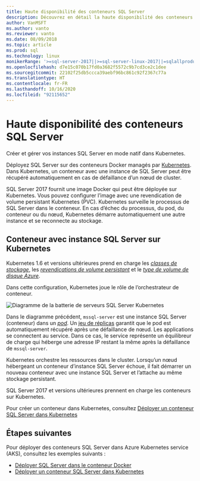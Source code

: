 ```yaml
---
title: Haute disponibilité des conteneurs SQL Server
description: Découvrez en détail la haute disponibilité des conteneurs SQL Server. Découvrez également le déploiement d’un conteneur avec SQL Server sur Kubernetes.
author: VanMSFT
ms.author: vanto
ms.reviewer: vanto
ms.date: 08/09/2018
ms.topic: article
ms.prod: sql
ms.technology: linux
monikerRange: '>=sql-server-2017||>=sql-server-linux-2017||=sqlallproducts-allversions'
ms.openlocfilehash: d7e15c070b17fd0a3682f5572c9b7cd3ce2c1dee
ms.sourcegitcommit: 22102f25db5ccca39aebf96bc861c92f2367c77a
ms.translationtype: HT
ms.contentlocale: fr-FR
ms.lasthandoff: 10/16/2020
ms.locfileid: "92115652"
---
```

# <a name="high-availability-for-sql-server-containers"></a>Haute disponibilité des conteneurs SQL Server

Créer et gérer vos instances SQL Server en mode natif dans Kubernetes.

Déployez SQL Server sur des conteneurs Docker managés par [Kubernetes](https://kubernetes.io/). Dans Kubernetes, un conteneur avec une instance de SQL Server peut être récupéré automatiquement en cas de défaillance d’un nœud de cluster.

SQL Server 2017 fournit une image Docker qui peut être déployée sur Kubernetes. Vous pouvez configurer l’image avec une revendication de volume persistant Kubernetes (PVC). Kubernetes surveille le processus de SQL Server dans le conteneur. En cas d’échec du processus, du pod, du conteneur ou du nœud, Kubernetes démarre automatiquement une autre instance et se reconnecte au stockage.

## <a name="container-with-sql-server-instance-on-kubernetes"></a>Conteneur avec instance SQL Server sur Kubernetes

Kubernetes 1.6 et versions ultérieures prend en charge les [*classes de stockage*](https://kubernetes.io/docs/concepts/storage/storage-classes/), les [*revendications de volume persistant*](https://kubernetes.io/docs/concepts/storage/storage-classes/#persistentvolumeclaims) et le [*type de volume de disque Azure*](https://github.com/kubernetes/examples/tree/master/staging/volumes/azure_disk). 

Dans cette configuration, Kubernetes joue le rôle de l’orchestrateur de conteneur. 

![Diagramme de la batterie de serveurs SQL Server Kubernetes](media/tutorial-sql-server-containers-kubernetes/kubernetes-sql.png)

Dans le diagramme précédent, `mssql-server` est une instance SQL Server (conteneur) dans un [*pod*](https://kubernetes.io/docs/concepts/workloads/pods/pod/). Un [jeu de réplicas](https://kubernetes.io/docs/concepts/workloads/controllers/replicaset/) garantit que le pod est automatiquement récupéré après une défaillance de nœud. Les applications se connectent au service. Dans ce cas, le service représente un équilibreur de charge qui héberge une adresse IP restant la même après la défaillance de `mssql-server`.

Kubernetes orchestre les ressources dans le cluster. Lorsqu’un nœud hébergeant un conteneur d’instance SQL Server échoue, il fait démarrer un nouveau conteneur avec une instance SQL Server et l’attache au même stockage persistant.

SQL Server 2017 et versions ultérieures prennent en charge les conteneurs sur Kubernetes.

Pour créer un conteneur dans Kubernetes, consultez [Déployer un conteneur SQL Server dans Kubernetes](tutorial-sql-server-containers-kubernetes.md)

## <a name="next-steps"></a>Étapes suivantes

Pour déployer des conteneurs SQL Server dans Azure Kubernetes service (AKS), consultez les exemples suivants :
* [Déployer SQL Server dans le conteneur Docker](./sql-server-linux-docker-container-deployment.md)
* [Déployer un conteneur SQL Server dans Kubernetes](tutorial-sql-server-containers-kubernetes.md)